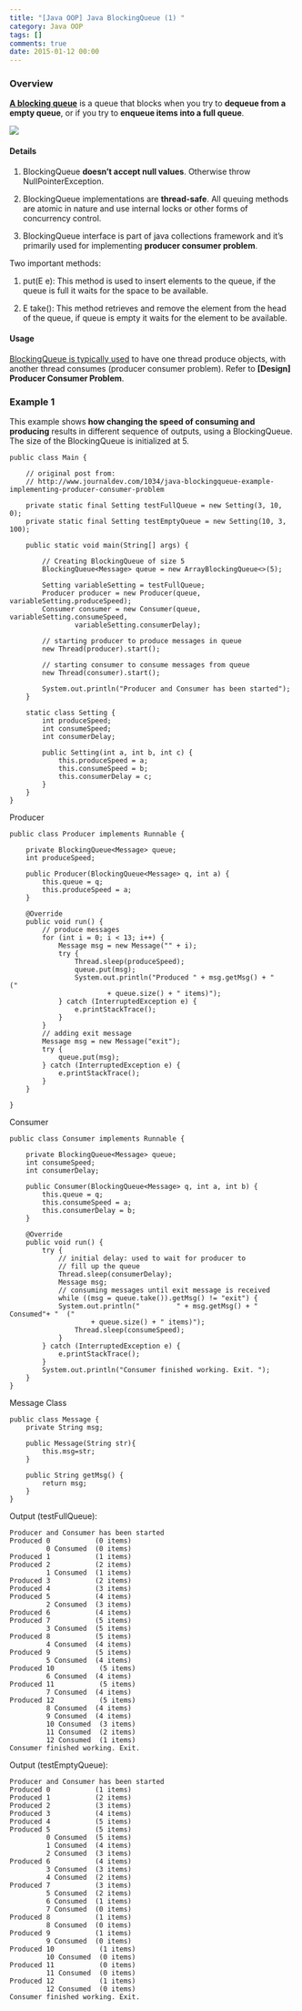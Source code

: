 ```yaml
---
title: "[Java OOP] Java BlockingQueue (1) "
category: Java OOP
tags: []
comments: true
date: 2015-01-12 00:00
---
```



### Overview

**[A blocking queue](http://tutorials.jenkov.com/java-concurrency/blocking-queues.html)** is a queue that blocks when you try to **dequeue from a empty queue**, or if you try to **enqueue items into a full queue**.

![](/images/blocking-queue.png)

#### Details

1. BlockingQueue **doesn’t accept null values**. Otherwise throw NullPointerException.

1. BlockingQueue implementations are **thread-safe**. All queuing methods are atomic in nature and use internal locks or other forms of concurrency control.

1. BlockingQueue interface is part of java collections framework and it’s primarily used for implementing **producer consumer problem**.

Two important methods:

1. put(E e): This method is used to insert elements to the queue, if the queue is full it waits for the space to be available.

1. E take(): This method retrieves and remove the element from the head of the queue, if queue is empty it waits for the element to be available.

#### Usage

[BlockingQueue is typically used](http://tutorials.jenkov.com/java-util-concurrent/blockingqueue.html) to have one thread produce objects, with another thread consumes (producer consumer problem). Refer to **[Design] Producer Consumer Problem**.

### Example 1

This example shows **how changing the speed of consuming and producing** results in different sequence of outputs, using a BlockingQueue. The size of the BlockingQueue is initialized at 5.

    public class Main {

        // original post from:
        // http://www.journaldev.com/1034/java-blockingqueue-example-implementing-producer-consumer-problem

        private static final Setting testFullQueue = new Setting(3, 10, 0);
        private static final Setting testEmptyQueue = new Setting(10, 3, 100);

        public static void main(String[] args) {

            // Creating BlockingQueue of size 5
            BlockingQueue<Message> queue = new ArrayBlockingQueue<>(5);

            Setting variableSetting = testFullQueue;
            Producer producer = new Producer(queue, variableSetting.produceSpeed);
            Consumer consumer = new Consumer(queue, variableSetting.consumeSpeed,
                    variableSetting.consumerDelay);

            // starting producer to produce messages in queue
            new Thread(producer).start();

            // starting consumer to consume messages from queue
            new Thread(consumer).start();

            System.out.println("Producer and Consumer has been started");
        }

        static class Setting {
            int produceSpeed;
            int consumeSpeed;
            int consumerDelay;

            public Setting(int a, int b, int c) {
                this.produceSpeed = a;
                this.consumeSpeed = b;
                this.consumerDelay = c;
            }
        }
    }

Producer

    public class Producer implements Runnable {

        private BlockingQueue<Message> queue;
        int produceSpeed;

        public Producer(BlockingQueue<Message> q, int a) {
            this.queue = q;
            this.produceSpeed = a;
        }

        @Override
        public void run() {
            // produce messages
            for (int i = 0; i < 13; i++) {
                Message msg = new Message("" + i);
                try {
                    Thread.sleep(produceSpeed);
                    queue.put(msg);
                    System.out.println("Produced " + msg.getMsg() + "           ("
                            + queue.size() + " items)");
                } catch (InterruptedException e) {
                    e.printStackTrace();
                }
            }
            // adding exit message
            Message msg = new Message("exit");
            try {
                queue.put(msg);
            } catch (InterruptedException e) {
                e.printStackTrace();
            }
        }

    }

Consumer

    public class Consumer implements Runnable {

        private BlockingQueue<Message> queue;
        int consumeSpeed;
        int consumerDelay;

        public Consumer(BlockingQueue<Message> q, int a, int b) {
            this.queue = q;
            this.consumeSpeed = a;
            this.consumerDelay = b;
        }

        @Override
        public void run() {
            try {
                // initial delay: used to wait for producer to
                // fill up the queue
                Thread.sleep(consumerDelay);
                Message msg;
                // consuming messages until exit message is received
                while ((msg = queue.take()).getMsg() != "exit") {
    			System.out.println("         " + msg.getMsg() + " Consumed"+ "  ("
    					+ queue.size() + " items)");
                    Thread.sleep(consumeSpeed);
                }
            } catch (InterruptedException e) {
                e.printStackTrace();
            }
            System.out.println("Consumer finished working. Exit. ");
        }
    }

Message Class

    public class Message {
        private String msg;

        public Message(String str){
            this.msg=str;
        }

        public String getMsg() {
            return msg;
        }
    }

Output (testFullQueue):

    Producer and Consumer has been started
    Produced 0           (0 items)
             0 Consumed  (0 items)
    Produced 1           (1 items)
    Produced 2           (2 items)
             1 Consumed  (1 items)
    Produced 3           (2 items)
    Produced 4           (3 items)
    Produced 5           (4 items)
             2 Consumed  (3 items)
    Produced 6           (4 items)
    Produced 7           (5 items)
             3 Consumed  (5 items)
    Produced 8           (5 items)
             4 Consumed  (4 items)
    Produced 9           (5 items)
             5 Consumed  (4 items)
    Produced 10           (5 items)
             6 Consumed  (4 items)
    Produced 11           (5 items)
             7 Consumed  (4 items)
    Produced 12           (5 items)
             8 Consumed  (4 items)
             9 Consumed  (4 items)
             10 Consumed  (3 items)
             11 Consumed  (2 items)
             12 Consumed  (1 items)
    Consumer finished working. Exit.

Output (testEmptyQueue):

    Producer and Consumer has been started
    Produced 0           (1 items)
    Produced 1           (2 items)
    Produced 2           (3 items)
    Produced 3           (4 items)
    Produced 4           (5 items)
    Produced 5           (5 items)
             0 Consumed  (5 items)
             1 Consumed  (4 items)
             2 Consumed  (3 items)
    Produced 6           (4 items)
             3 Consumed  (3 items)
             4 Consumed  (2 items)
    Produced 7           (3 items)
             5 Consumed  (2 items)
             6 Consumed  (1 items)
             7 Consumed  (0 items)
    Produced 8           (1 items)
             8 Consumed  (0 items)
    Produced 9           (1 items)
             9 Consumed  (0 items)
    Produced 10           (1 items)
             10 Consumed  (0 items)
    Produced 11           (0 items)
             11 Consumed  (0 items)
    Produced 12           (1 items)
             12 Consumed  (0 items)
    Consumer finished working. Exit.
